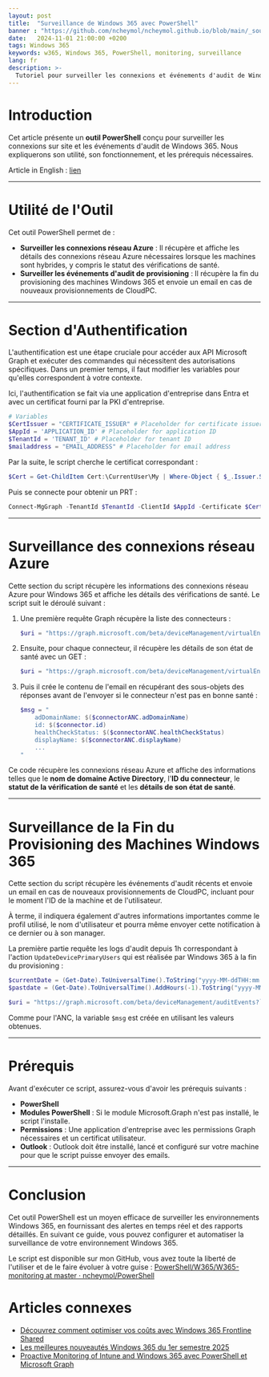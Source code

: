 ```yaml
---
layout: post
title:  "Surveillance de Windows 365 avec PowerShell"
banner : "https://github.com/ncheymol/ncheymol.github.io/blob/main/_sources/w365-monitoring/1.jpg?raw=true"
date:   2024-11-01 21:00:00 +0200
tags: Windows 365
keywords: w365, Windows 365, PowerShell, monitoring, surveillance
lang: fr
description: >-
  Tutoriel pour surveiller les connexions et événements d'audit de Windows 365 avec PowerShell et Microsoft Graph. Guide complet pour administrateurs IT.
---
```



# Introduction
Cet article présente un **outil PowerShell** conçu pour surveiller les connexions sur site et les événements d'audit de Windows 365. Nous expliquerons son utilité, son fonctionnement, et les prérequis nécessaires.

Article in English : [lien](https://ncheymol.github.io/w365/2024/11/01/Windows-365-monitoring-with-PowerShell.html)

---

# Utilité de l'Outil
Cet outil PowerShell permet de :

- **Surveiller les connexions réseau Azure** : Il récupère et affiche les détails des connexions réseau Azure nécessaires lorsque les machines sont hybrides, y compris le statut des vérifications de santé.
- **Surveiller les événements d'audit de provisioning** : Il récupère la fin du provisioning des machines Windows 365 et envoie un email en cas de nouveaux provisionnements de CloudPC.

---

# Section d'Authentification
L'authentification est une étape cruciale pour accéder aux API Microsoft Graph et exécuter des commandes qui nécessitent des autorisations spécifiques. Dans un premier temps, il faut modifier les variables pour qu'elles correspondent à votre contexte.

Ici, l'authentification se fait via une application d'entreprise dans Entra et avec un certificat fourni par la PKI d'entreprise.

```powershell
# Variables
$CertIssuer = "CERTIFICATE_ISSUER" # Placeholder for certificate issuer
$AppId = 'APPLICATION_ID' # Placeholder for application ID
$TenantId = 'TENANT_ID' # Placeholder for tenant ID
$mailaddress = "EMAIL_ADDRESS" # Placeholder for email address
```

Par la suite, le script cherche le certificat correspondant :

```powershell
$Cert = Get-ChildItem Cert:\CurrentUser\My | Where-Object { $_.Issuer.StartsWith("$($CertIssuer)") }
```

Puis se connecte pour obtenir un PRT :

```powershell
Connect-MgGraph -TenantId $TenantId -ClientId $AppId -Certificate $Cert
```

---

# Surveillance des connexions réseau Azure
Cette section du script récupère les informations des connexions réseau Azure pour Windows 365 et affiche les détails des vérifications de santé. Le script suit le déroulé suivant :

1. Une première requête Graph récupère la liste des connecteurs :

    ```powershell
    $uri = "https://graph.microsoft.com/beta/deviceManagement/virtualEndpoint/onPremisesConnections"
    ```

2. Ensuite, pour chaque connecteur, il récupère les détails de son état de santé avec un GET :

    ```powershell
    $uri = "https://graph.microsoft.com/beta/deviceManagement/virtualEndpoint/onPremisesConnections/$($connectorANC.id)?select=healthCheckStatusDetails"
    ```

3. Puis il crée le contenu de l'email en récupérant des sous-objets des réponses avant de l'envoyer si le connecteur n'est pas en bonne santé :

    ```powershell
    $msg = "
        adDomainName: $($connectorANC.adDomainName)
        id: $($connector.id)
        healthCheckStatus: $($connectorANC.healthCheckStatus)
        displayName: $($connectorANC.displayName)
        ...
    "
    ```

Ce code récupère les connexions réseau Azure et affiche des informations telles que le **nom de domaine Active Directory**, l'**ID du connecteur**, le **statut de la vérification de santé** et les **détails de son état de santé**.

---

# Surveillance de la Fin du Provisioning des Machines Windows 365
Cette section du script récupère les événements d'audit récents et envoie un email en cas de nouveaux provisionnements de CloudPC, incluant pour le moment l'ID de la machine et de l'utilisateur.

À terme, il indiquera également d'autres informations importantes comme le profil utilisé, le nom d'utilisateur et pourra même envoyer cette notification à ce dernier ou à son manager.

La première partie requête les logs d'audit depuis 1h correspondant à l'action `UpdateDevicePrimaryUsers` qui est réalisée par Windows 365 à la fin du provisioning :

```powershell
$currentDate = (Get-Date).ToUniversalTime().ToString("yyyy-MM-ddTHH:mm:ss.fffZ")
$pastdate = (Get-Date).ToUniversalTime().AddHours(-1).ToString("yyyy-MM-ddTHH:mm:ss.000Z")

$uri = "https://graph.microsoft.com/beta/deviceManagement/auditEvents?`$filter=activityType eq 'UpdateDevicePrimaryUsers ManagedDevice' and activityDateTime gt $pastdate and activityDateTime le $currentdate&`$orderby=activityDateTime desc"
```

Comme pour l'ANC, la variable `$msg` est créée en utilisant les valeurs obtenues.

---

# Prérequis
Avant d'exécuter ce script, assurez-vous d'avoir les prérequis suivants :

- **PowerShell**
- **Modules PowerShell** : Si le module Microsoft.Graph n'est pas installé, le script l'installe.
- **Permissions** : Une application d'entreprise avec les permissions Graph nécessaires et un certificat utilisateur.
- **Outlook** : Outlook doit être installé, lancé et configuré sur votre machine pour que le script puisse envoyer des emails.

---

# Conclusion
Cet outil PowerShell est un moyen efficace de surveiller les environnements Windows 365, en fournissant des alertes en temps réel et des rapports détaillés. En suivant ce guide, vous pouvez configurer et automatiser la surveillance de votre environnement Windows 365.

Le script est disponible sur mon GitHub, vous avez toute la liberté de l'utiliser et de le faire évoluer à votre guise :
[PowerShell/W365/W365-monitoring at master · ncheymol/PowerShell](https://github.com/ncheymol/PowerShell/tree/master/W365/W365-monitoring)

# Articles connexes

- [Découvrez comment optimiser vos coûts avec Windows 365 Frontline Shared](/2025/06/23/D%C3%A9couvrez-comment-optimiser-vos-co%C3%BBts-avec-Windows-365-Frontline-Shared.html)
- [Les meilleures nouveautés Windows 365 du 1er semestre 2025](/2025/08/05/Les%20meilleurs%20nouveaut%C3%A9es%20Windows%20365%20du%201er%20semestre%202025.html)
- [Proactive Monitoring of Intune and Windows 365 avec PowerShell et Microsoft Graph](/2025/07/29/Proactive-Monitoring-of-Intune-and-Windows-365-with-PowerShell-and-Microsoft-Graph.html)